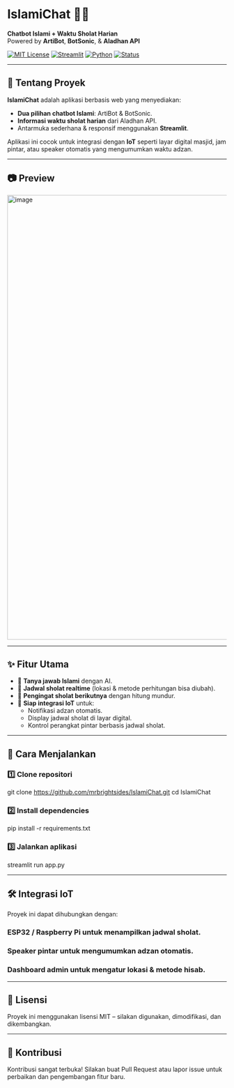 # IslamiChat 🤖📿  
**Chatbot Islami + Waktu Sholat Harian**  
Powered by **ArtiBot**, **BotSonic**, & **Aladhan API**  

[![MIT License](https://img.shields.io/badge/license-MIT-green)](LICENSE)
[![Streamlit](https://img.shields.io/badge/Deploy%20on-Streamlit-FF4B4B)](https://islamichat.streamlit.app)
[![Python](https://img.shields.io/badge/Python-3.9%2B-blue)](https://www.python.org/)
[![Status](https://img.shields.io/badge/status-active-success)]()

---

## 📌 Tentang Proyek
**IslamiChat** adalah aplikasi berbasis web yang menyediakan:
- **Dua pilihan chatbot Islami**: ArtiBot & BotSonic.
- **Informasi waktu sholat harian** dari Aladhan API.
- Antarmuka sederhana & responsif menggunakan **Streamlit**.

Aplikasi ini cocok untuk integrasi dengan **IoT** seperti layar digital masjid, jam pintar, atau speaker otomatis yang mengumumkan waktu adzan.

---

## 📷 Preview
<img width="1920" height="1020" alt="image" src="https://github.com/user-attachments/assets/9016b2fc-8f50-4a65-807f-b753c1209b22" />

---

## ✨ Fitur Utama
- 💬 **Tanya jawab Islami** dengan AI.
- 🕌 **Jadwal sholat realtime** (lokasi & metode perhitungan bisa diubah).
- 🌙 **Pengingat sholat berikutnya** dengan hitung mundur.
- 📡 **Siap integrasi IoT** untuk:
  - Notifikasi adzan otomatis.
  - Display jadwal sholat di layar digital.
  - Kontrol perangkat pintar berbasis jadwal sholat.

---

## 🚀 Cara Menjalankan

### 1️⃣ Clone repositori
git clone https://github.com/mrbrightsides/IslamiChat.git
cd IslamiChat

### 2️⃣ Install dependencies
pip install -r requirements.txt

### 3️⃣ Jalankan aplikasi
streamlit run app.py

---

## 🛠 Integrasi IoT
Proyek ini dapat dihubungkan dengan:

### ESP32 / Raspberry Pi untuk menampilkan jadwal sholat.

### Speaker pintar untuk mengumumkan adzan otomatis.

### Dashboard admin untuk mengatur lokasi & metode hisab.

---

## 📄 Lisensi
Proyek ini menggunakan lisensi MIT – silakan digunakan, dimodifikasi, dan dikembangkan.

---

## 🤝 Kontribusi
Kontribusi sangat terbuka!
Silakan buat Pull Request atau lapor issue untuk perbaikan dan pengembangan fitur baru.
